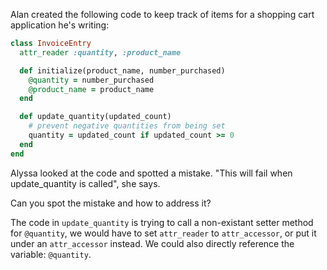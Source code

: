 Alan created the following code to keep track of items for a shopping cart application he's writing:

```Ruby
class InvoiceEntry
  attr_reader :quantity, :product_name

  def initialize(product_name, number_purchased)
    @quantity = number_purchased
    @product_name = product_name
  end

  def update_quantity(updated_count)
    # prevent negative quantities from being set
    quantity = updated_count if updated_count >= 0
  end
end
```

Alyssa looked at the code and spotted a mistake. "This will fail when update_quantity is called", she says.

Can you spot the mistake and how to address it?

The code in `update_quantity` is trying to call a non-existant setter method for `@quantity`, we would have to set `attr_reader` to `attr_accessor`, or put it under an `attr_accessor` instead. We could also directly reference the variable: `@quantity`.

